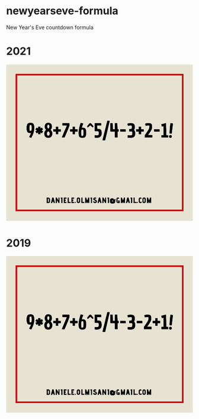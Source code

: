 # newyearseve-formula
New Year's Eve countdown formula

# 2021

![2021](2021.png)

# 2019

![2019](2019.png)

